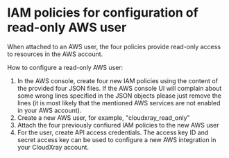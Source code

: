 # IAM policies for configuration of read-only AWS user
When attached to an AWS user, the four policies provide read-only access to resources in the AWS account. 

How to configure a read-only AWS user:
1. In the AWS console, create four new IAM policies using the content of the provided four JSON files. If the AWS console UI will complain about some wrong lines specified in the JSON objects please just remove the lines (it is most likely that the mentioned AWS services are not enabled in your AWS account).
2. Create a new AWS user, for example, "cloudxray_read_only"
3. Attach the four previously confiured IAM policies to the new AWS user
4. For the user, create API access credentials. The access key ID and secret access key can be used to configure a new AWS integration in your CloudXray account.

